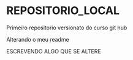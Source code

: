 # REPOSITORIO_LOCAL
 Primeiro repositorio versionato do curso git hub
 
Alterando o meu readme

ESCREVENDO ALGO QUE SE ALTERE 

